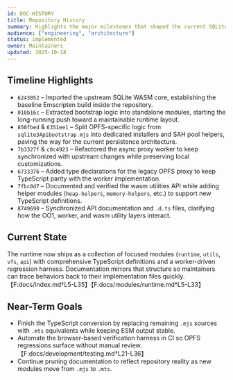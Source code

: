 ```yaml
---
id: DOC-HISTORY
title: Repository History
summary: Highlights the major milestones that shaped the current SQLite WASM distribution and documentation.
audience: ["engineering", "architecture"]
status: implemented
owner: Maintainers
updated: 2025-10-18
---
```


## Timeline Highlights

- `6243052` – Imported the upstream SQLite WASM core, establishing the baseline Emscripten build inside the repository.
- `010b16c` – Extracted bootstrap logic into standalone modules, starting the long-running push toward a maintainable runtime layout.
- `850fbed` & `6351ee1` – Split OPFS-specific logic from `sqlite3Apibootstrap.mjs` into dedicated installers and SAH pool helpers, paving the way for the current persistence architecture.
- `7b3327f` & `c0c4923` – Refactored the async proxy worker to keep synchronized with upstream changes while preserving local customizations.
- `6733376` – Added type declarations for the legacy OPFS proxy to keep TypeScript parity with the worker implementation.
- `7fbc0d7` – Documented and verified the wasm utilities API while adding helper modules (`heap-helpers`, `memory-helpers`, etc.) to support new TypeScript definitions.
- `8749690` – Synchronized API documentation and `.d.ts` files, clarifying how the OO1, worker, and wasm utility layers interact.

## Current State

The runtime now ships as a collection of focused modules (`runtime`, `utils`, `vfs`, `api`) with comprehensive TypeScript definitions and a worker-driven regression harness. Documentation mirrors that structure so maintainers can trace behaviors back to their implementation files quickly.【F:docs/index.md†L5-L35】【F:docs/modules/runtime.md†L5-L33】

## Near-Term Goals

- Finish the TypeScript conversion by replacing remaining `.mjs` sources with `.mts` equivalents while keeping ESM output stable.
- Automate the browser-based verification harness in CI so OPFS regressions surface without manual review.【F:docs/development/testing.md†L21-L36】
- Continue pruning documentation to reflect repository reality as new modules move from `.mjs` to `.mts`.
